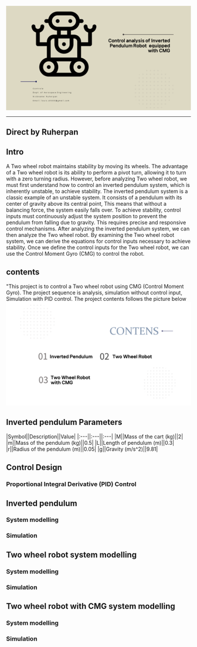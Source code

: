 
![RCTVC](Image/Main_page.png)
***
## Direct by Ruherpan

## Intro

A Two wheel robot maintains stability by moving its wheels. The advantage of a Two wheel robot is its ability to perform a pivot turn, allowing it to turn with a zero turning radius. However, before analyzing Two wheel robot, we must first understand how to control an inverted pendulum system, which is inherently unstable, to achieve stability. The inverted
pendulum system is a classic example of an unstable system. It consists of a pendulum with its center of gravity above its central point, This means that without a balancing force, the system easily falls over. To achieve stability, control inputs must continuously adjust the system position to prevent the pendulum from falling due to gravity. This requires precise and responsive control mechanisms. After analyzing the inverted pendulum system, we can then analyze the Two wheel robot. By examining the Two wheel robot system, we can derive the equations for control inputs necessary to achieve stability. Once we define the control inputs for the Two wheel robot, we can use the Control Moment Gyro (CMG) to control the robot.

## contents
"This project is to control a Two wheel robot using CMG (Control Moment Gyro). The project sequence is analysis, simulation without control input, Simulation with PID control. The project contents follows the picture below
![RCTVC](Image/contents.png)

## Inverted pendulum Parameters
|Symbol||Description||Value|
|:---||:---||:---|
|M||Mass of the cart (kg)||2|
|m||Mass of the pendulum (kg)||0.5|
|L||Length of pendulum (m)||0.3|
|r||Radius of the pendulum (m)||0.05|
|g||Gravity (m/s^2)||9.81|





## Control Design

### Proportional Integral Derivative (PID) Control


## Inverted pendulum 

### System modelling

### Simulation

## Two wheel robot system modelling

### System modelling

### Simulation

## Two wheel robot with CMG system modelling

### System modelling

### Simulation
